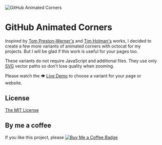 ![GitHub Animated Corners](https://eugena.github.io/github-animated-corners/img/github-animated-corners-animated.gif)

GitHub Animated Corners
=======================

Inspired by [Tom Preston-Werner's](https://github.com/blog/273-github-ribbons) and [Tim Holman's](https://tholman.com/github-corners/) works, I decided to create a few more variants of animated corners with octocat for my projects. But I will be glad if this work is useful for your pages too.

These variants do not require JavaScript and additional files. They use only [SVG](https://github.com/eugena/github-animated-corners/tree/main/svg) vector paths so don't lose quality when zooming.

Please watch the :eye: [Live Demo](https://eugena.github.io/github-animated-corners) to choose a variant for your page or website.

License
--------
[The MIT License](LICENSE)

By me a coffee
--------------
If you like this project, please [![Buy Me a Coffee Badge](https://img.shields.io/badge/-Buy%20me%20a%20coffee-ff813f?style=flat-square&labelColor=ff813f&logo=ko-fi&logoColor=white&link=https://www.buymeacoffee.com/eugena)](https://www.buymeacoffee.com/eugena)


